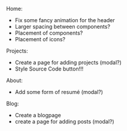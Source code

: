 

Home:
- Fix some fancy animation for the header
- Larger spacing between components?
- Placement of components?
- Placement of icons?

Projects:
- Create a page for adding projects (modal?)
- Style Source Code button!!!

About:
- Add some form of resumé (modal?)

Blog:
- Create a blogpage
- create a page for adding posts (modal?)